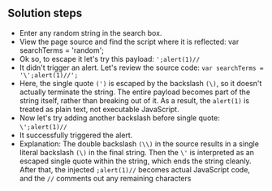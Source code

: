## Solution steps

- Enter any random string in the search box.
- View the page source and find the script where it is reflected:  var searchTerms = 'random';
- Ok so, to escape it let's try this payload: `';alert(1)//`
- It didn't trigger an alert. Let's review the source code:  `var searchTerms = '\';alert(1)//';`
- Here, the single quote `(')` is escaped by the backslash `(\)`, so it doesn't actually terminate the string. The entire payload becomes part of the string itself, rather than breaking out of it. As a result, the `alert(1)` is treated as plain text, not executable JavaScript.
- Now let's try adding another backslash before single quote: `\';alert(1)//`
- It successfully triggered the alert.
- Explanation: The double backslash `(\\)` in the source results in a single literal backslash `(\)` in the final string. Then the `\'` is interpreted as an escaped single quote within the string, which ends the string cleanly. After that, the injected `;alert(1)//` becomes actual JavaScript code, and the `//` comments out any remaining characters
